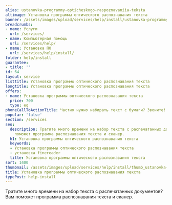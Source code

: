 ```yaml
---
alias: ustanovka-programmy-opticheskogo-raspoznavaniia-teksta
altimage: Установка программы оптического распознавания текста
banner: /assets/images/upload/services/help/install/ustanovka-programmy-opticheskogo-raspoznavaniia-teksta.jpg
breadcrumbs:
- name: Услуги
  url: /services/
- name: Компьютерная помощь
  url: /services/help/
- name: Установка ПО
  url: /services/help/install/
folder: help/install
guarantee:
- title: ''
id: 64
layout: service
listtitle: Установка программы оптического распознавания текста
longtitle: Установка программы оптического распознавания текста
offers:
- name: Установка программы оптического распознавания текста
  price: 700
  type: eq
phoneCallToActionTitle: Частно нужно набирать текст с бумаги? Звоните!
popular: 'false'
section: /services
seo:
  description: Тратите много времени на набор текста с распечатанных документов? Вам
    поможет программа распознавания текста и сканер.
  h1: Установка программы оптического распознавания текста
  keywords:
  - Установка программы оптического распознавания текста
  - установка finereader
  title: Установка программы оптического распознавания текста
sort: 1400
thumbnail: /assets/images/upload/services/help/install/thumb_ustanovka-programmy-opticheskogo-raspoznavaniia-teksta.jpg
title: Установка программы оптического распознавания текста
typePost: help-install
---
```

Тратите много времени на набор текста с распечатанных документов? Вам поможет программа распознавания текста и сканер.